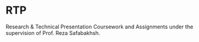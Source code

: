 # RTP
Research &amp; Technical Presentation Coursework and Assignments under the supervision of Prof. Reza Safabakhsh.
